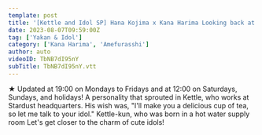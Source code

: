 ```yaml
---
template: post
title: '[Kettle and Idol SP] Hana Kojima x Kana Harima Looking back at Tokyo Kettle Land vol.2 - Shine Part 2'
date: 2023-08-07T09:59:00Z
tag: ['Yakan & Idol']
category: ['Kana Harima', 'Amefurasshi']
author: auto 
videoID: TbNB7dI95nY
subTitle: TbNB7dI95nY.vtt
---
```

★ Updated at 19:00 on Mondays to Fridays and at 12:00 on Saturdays, Sundays, and holidays!
A personality that sprouted in Kettle, who works at Stardust headquarters.
His wish was, "I'll make you a delicious cup of tea, so let me talk to your idol."
Kettle-kun, who was born in a hot water supply room
Let's get closer to the charm of cute idols!
